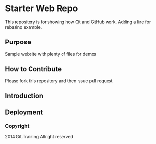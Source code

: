 # Starter Web Repo

This repository is for showing how Git and GitHub work. Adding a line for rebasing example. 

## Purpose

Sample website with plenty of files for demos

## How to Contribute
Please fork this repository and then issue pull request

## Introduction

## Deployment


### Copyright
2014 Git.Training Allright reserved